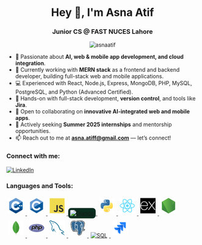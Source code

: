 <h1 align="center">Hey 👋, I'm Asna Atif</h1>
<h3 align="center">Junior CS @ FAST NUCES Lahore</h3>

<p align="center">
  <img src="https://komarev.com/ghpvc/?username=asnaatif&label=Profile%20views&color=0e75b6&style=flat" alt="asnaatif" />
</p>

- 👀 Passionate about **AI, web & mobile app development, and cloud integration**.
- 🌱 Currently working with **MERN stack** as a frontend and backend developer, building full-stack web and mobile applications.
- 💻 Experienced with React, Node.js, Express, MongoDB, PHP, MySQL, PostgreSQL, and Python (Advanced Certified).
- 🔧 Hands-on with full-stack development, **version control**, and tools like **Jira**.
- 💼 Open to collaborating on **innovative AI-integrated web and mobile apps**.
- 🎯 Actively seeking **Summer 2025 internships** and mentorship opportunities.
- 📫 Reach out to me at **asna.atiff@gmail.com** — let’s connect!


<h3 align="left">Connect with me:</h3>
<p align="left">
  <a href="https://www.linkedin.com/in/asna-atif/" target="_blank">
    <img align="center" src="https://raw.githubusercontent.com/rahuldkjain/github-profile-readme-generator/master/src/images/icons/Social/linked-in-alt.svg" alt="LinkedIn" height="30" width="40" />
  </a>
</p>

<h3 align="left">Languages and Tools:</h3>
<p align="left">
  <a href="https://www.w3schools.com/cpp/" target="_blank" rel="noreferrer">
    <img src="https://raw.githubusercontent.com/devicons/devicon/master/icons/cplusplus/cplusplus-original.svg" alt="C++" width="40" height="40" style="padding:5px;"/>
  </a>
  <a href="https://www.cprogramming.com/" target="_blank" rel="noreferrer">
    <img src="https://raw.githubusercontent.com/devicons/devicon/master/icons/c/c-original.svg" alt="C" width="40" height="40" style="padding:5px;"/>
  </a>
  <a href="https://developer.mozilla.org/en-US/docs/Web/JavaScript" target="_blank" rel="noreferrer">
    <img src="https://raw.githubusercontent.com/devicons/devicon/master/icons/javascript/javascript-original.svg" alt="JavaScript" width="40" height="40" style="padding:5px;"/>
  </a>
  <a href="https://www.djangoproject.com/" target="_blank" rel="noreferrer">
    <img src="https://static.djangoproject.com/img/logos/django-logo-negative.svg" alt="Django" width="80" height="40" style="padding:5px; background-color:#092E20; border-radius:8px;"/>
  </a>
  <a href="https://www.python.org" target="_blank" rel="noreferrer">
    <img src="https://raw.githubusercontent.com/devicons/devicon/master/icons/python/python-original.svg" alt="Python" width="40" height="40" style="padding:5px;"/>
  </a>
  <a href="https://reactjs.org/" target="_blank" rel="noreferrer">
    <img src="https://raw.githubusercontent.com/devicons/devicon/master/icons/react/react-original.svg" alt="React" width="40" height="40" style="padding:5px;"/>
  </a>
  <a href="https://expressjs.com/" target="_blank" rel="noreferrer">
    <img src="https://raw.githubusercontent.com/devicons/devicon/master/icons/express/express-original.svg" alt="Express.js" width="40" height="40" style="filter: invert(100%); padding:5px;" />
  </a>
  <a href="https://nodejs.org/" target="_blank" rel="noreferrer">
    <img src="https://raw.githubusercontent.com/devicons/devicon/master/icons/nodejs/nodejs-original.svg" alt="Node.js" width="40" height="40" style="padding:5px;"/>
  </a>
  <a href="https://www.mongodb.com/" target="_blank" rel="noreferrer">
    <img src="https://raw.githubusercontent.com/devicons/devicon/master/icons/mongodb/mongodb-original.svg" alt="MongoDB" width="40" height="40" style="padding:5px;"/>
  </a>
    <a href="https://www.php.net/" target="_blank" rel="noreferrer">
    <img src="https://raw.githubusercontent.com/devicons/devicon/master/icons/php/php-original.svg" alt="PHP" width="40" height="40" style="padding:5px;"/>
  </a>
  <a href="https://www.mysql.com/" target="_blank" rel="noreferrer">
    <img src="https://raw.githubusercontent.com/devicons/devicon/master/icons/mysql/mysql-original.svg" alt="MySQL" width="40" height="40" style="padding:5px;"/>
  </a>
  <a href="https://www.postgresql.org/" target="_blank" rel="noreferrer">
    <img src="https://raw.githubusercontent.com/devicons/devicon/master/icons/postgresql/postgresql-original.svg" alt="PostgreSQL" width="40" height="40" style="padding:5px;"/>
  </a>
  <a href="https://www.sqltutorial.org/" target="_blank" rel="noreferrer">
    <img src="https://img.icons8.com/ios-filled/50/000000/sql.png" alt="SQL" width="40" height="40" style="padding:5px;"/>
  </a>
  <a href="https://www.atlassian.com/software/jira" target="_blank" rel="noreferrer">
    <img src="https://raw.githubusercontent.com/devicons/devicon/master/icons/jira/jira-original.svg" alt="Jira" width="40" height="40" style="padding:5px;"/>
  </a>

</p>
